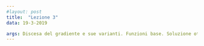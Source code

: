 ```yaml
---
#layout: post
title:  "Lezione 3"
data: 19-3-2019

args: Discesa del gradiente e sue varianti. Funzioni base. Soluzione ottima per la regressione lineare, con e senza regolarizzazione. Effetto del coefficiente di regolarizzazione. Bias e varianza. 
---
```


